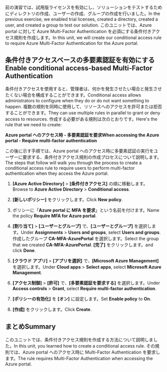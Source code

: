 <span data-ttu-id="7d96c-101">前の演習では、試用版ライセンスを有効にし、ソリューションをテストするためにディレクトリの作成、ユーザーの作成、グループの作成を行いました。</span><span class="sxs-lookup"><span data-stu-id="7d96c-101">In the previous exercise, we enabled trial licenses, created a directory, created a user, and created a group to test our solution.</span></span> <span data-ttu-id="7d96c-102">このユニットでは、Azure portal に対して Azure Multi-Factor Authentication を必須にする条件付きアクセス規則を作成します。</span><span class="sxs-lookup"><span data-stu-id="7d96c-102">In this unit, we will create our conditional access rule to require Azure Multi-Factor Authentication for the Azure portal.</span></span>

## <a name="enable-conditional-access-based-multi-factor-authentication"></a><span data-ttu-id="7d96c-103">条件付きアクセスベースの多要素認証を有効にする</span><span class="sxs-lookup"><span data-stu-id="7d96c-103">Enable conditional access-based Multi-Factor Authentication</span></span>

<span data-ttu-id="7d96c-104">条件付きアクセスを使用すると、管理者は、何かを発生させたい場合と発生させたくない場合を構成することができます。</span><span class="sxs-lookup"><span data-stu-id="7d96c-104">Conditional access allows administrators to configure when they do or do not want something to happen.</span></span> <span data-ttu-id="7d96c-105">複数の規則を同時に使用して、リソースへのアクセスを許可または拒否することができます。</span><span class="sxs-lookup"><span data-stu-id="7d96c-105">They can use multiple rules in parallel to grant or deny access to resources.</span></span> <span data-ttu-id="7d96c-106">作成する必要がある規則は次のとおりです。</span><span class="sxs-lookup"><span data-stu-id="7d96c-106">Here's the rule that we need to create:</span></span>

<span data-ttu-id="7d96c-107">**Azure portal へのアクセス時 - 多要素認証を要求**</span><span class="sxs-lookup"><span data-stu-id="7d96c-107">**When accessing the Azure portal - Require multi-factor authentication**</span></span>

<span data-ttu-id="7d96c-108">この後に示す手順では、Azure portal へのアクセス時に多要素認証の実行をユーザーに要求する、条件付きアクセス規則の作成プロセスについて説明します。</span><span class="sxs-lookup"><span data-stu-id="7d96c-108">The steps that follow will walk you through the process to create a conditional access rule to require users to perform multi-factor authentication when they access the Azure portal.</span></span>

1. <span data-ttu-id="7d96c-109">**[Azure Active Directory]** > **[条件付きアクセス]** の順に移動します。</span><span class="sxs-lookup"><span data-stu-id="7d96c-109">Browse to **Azure Active Directory** > **Conditional access**.</span></span>

1. <span data-ttu-id="7d96c-110">**[新しいポリシー]** をクリックします。</span><span class="sxs-lookup"><span data-stu-id="7d96c-110">Click **New policy**.</span></span>

1. <span data-ttu-id="7d96c-111">ポリシーに「**Azure portal に MFA を要求**」という名前を付けます。</span><span class="sxs-lookup"><span data-stu-id="7d96c-111">Name the policy **Require MFA for Azure portal**.</span></span>

1. <span data-ttu-id="7d96c-112">**[割り当て]** > **[ユーザーとグループ]** で、**[ユーザーとグループ]** を選択します。</span><span class="sxs-lookup"><span data-stu-id="7d96c-112">Under **Assignments** > **Users and groups**, select **Users and groups**.</span></span> <span data-ttu-id="7d96c-113">作成したグループ **CA-MFA-AzurePortal** を選択します。</span><span class="sxs-lookup"><span data-stu-id="7d96c-113">Select the group that we created **CA-MFA-AzurePortal**.</span></span> <span data-ttu-id="7d96c-114">**[完了]** をクリックします。</span><span class="sxs-lookup"><span data-stu-id="7d96c-114">and click **Done**.</span></span>

1. <span data-ttu-id="7d96c-115">**[クラウド アプリ]** > **[アプリを選択]** で、**[Microsoft Azure Management]** を選択します。</span><span class="sxs-lookup"><span data-stu-id="7d96c-115">Under **Cloud apps** > **Select apps**, select **Microsoft Azure Management**.</span></span>

1. <span data-ttu-id="7d96c-116">**[アクセス制御]** > **[許可]** で、**[多要素認証を要求する]** を選択します。</span><span class="sxs-lookup"><span data-stu-id="7d96c-116">Under **Access controls** > **Grant**, select **Require multi-factor authentication**.</span></span>

1. <span data-ttu-id="7d96c-117">**[ポリシーの有効化]** を **[オン]** に設定します。</span><span class="sxs-lookup"><span data-stu-id="7d96c-117">Set **Enable policy** to **On**.</span></span>

1. <span data-ttu-id="7d96c-118">**[作成]** をクリックします。</span><span class="sxs-lookup"><span data-stu-id="7d96c-118">Click **Create**.</span></span>

## <a name="summary"></a><span data-ttu-id="7d96c-119">まとめ</span><span class="sxs-lookup"><span data-stu-id="7d96c-119">Summary</span></span>

<span data-ttu-id="7d96c-120">このユニットでは、条件付きアクセス規則を作成する方法について説明しました。</span><span class="sxs-lookup"><span data-stu-id="7d96c-120">In this unit, you learned how to create a conditional access rule.</span></span> <span data-ttu-id="7d96c-121">その規則では、Azure portal へのアクセス時に Multi-Factor Authentication を要求します。</span><span class="sxs-lookup"><span data-stu-id="7d96c-121">The rule requires Multi-Factor Authentication when accessing the Azure portal.</span></span>
